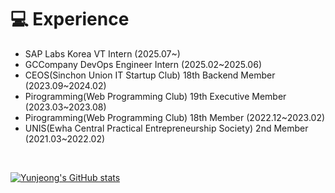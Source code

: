 # 💻 Experience
- SAP Labs Korea VT Intern (2025.07~)
- GCCompany DevOps Engineer Intern (2025.02~2025.06)
- CEOS(Sinchon Union IT Startup Club) 18th Backend Member (2023.09~2024.02)
- Pirogramming(Web Programming Club) 19th Executive Member (2023.03~2023.08)
- Pirogramming(Web Programming Club) 18th Member (2022.12~2023.02)
- UNIS(Ewha Central Practical Entrepreneurship Society) 2nd Member (2021.03~2022.02)

<br>

[![Yunjeong's GitHub stats](https://github-readme-stats.vercel.app/api?username=nzeong)](https://github.com/anuraghazra/github-readme-stats)

